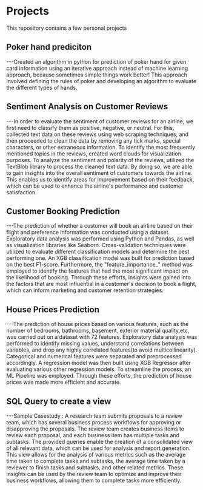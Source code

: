 # Projects
This repository contains a few personal projects 

## Poker hand prediciton 
 ---Created an algorithm in python for prediction of poker hand for given card information using an iterative approach instead of machine learning approach, because sometimes simple things work better! This approach involved defining the rules of poker and developing an algorithm to evaluate the different types of hands.

## Sentiment Analysis on Customer Reviews 
 ---In order to evaluate the sentiment of customer reviews for an airline, we first need to classify them as positive, negative, or neutral. For this, collected text data on these reviews using web scraping techniques, and then proceeded to clean the data by removing any tick marks, special characters, or other extraneous information. To identify the most frequently mentioned topics in the reviews, created word clouds for visualization purposes. To analyze the sentiment and polarity of the reviews, utilized the TextBlob library to process the cleaned text data. By doing so, we are able to gain insights into the overall sentiment of customers towards the airline. This enables us to identify areas for improvement based on their feedback, which can be used to enhance the airline's performance and customer satisfaction.

## Customer Booking Prediction 
 ---The prediction of whether a customer will book an airline based on their flight and preference information was conducted using a dataset. Exploratory data analysis was performed using Python and Pandas, as well as visualization libraries like Seaborn. Cross-validation techniques were utilized to evaluate different classification models and determine the best performing one. An XGB classification model was built for prediction based on the best F1-score. Furthermore, the "feature_importance_" method was employed to identify the features that had the most significant impact on the likelihood of booking. Through these efforts, insights were gained into the factors that are most influential in a customer's decision to book a flight, which can inform marketing and customer retention strategies.

## House Prices Prediction 
 ---The prediction of house prices based on various features, such as the number of bedrooms, bathrooms, basement, exterior material quality,etc, was carried out on a dataset with 72 features. Exploratory data analysis was performed to identify missing values, understand correlations between variables, and drop any highly correlated features(to avoid multicollinearity). Categorical and numerical features were separated and preprocessed accordingly. A regression model was then built using XGB Regressor after evaluating various other regression models. To streamline the process, an ML Pipeline was employed. Through these efforts, the prediction of house prices was made more efficient and accurate.
 
 ## SQL Query to create a view
  ---Sample Casestudy : A research team submits proposals to a review team, which has several business process workflows for approving or disapproving the proposals. The review team creates business items to review each proposal, and each business item has multiple tasks and subtasks.
  The provided queries enable the creation of a consolidated view of all relevant data, which can be used for analysis and report generation. This view allows for the analysis of various metrics such as the average time taken to complete tasks and subtasks, the average time taken by a reviewer to finish tasks and subtasks, and other related metrics. These insights can be used by the review team to optimize and improve their business workflows, allowing them to complete tasks more efficiently.

